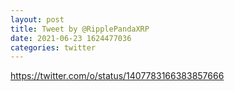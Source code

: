```yaml
--- 
layout: post 
title: Tweet by @RipplePandaXRP 
date: 2021-06-23 1624477036 
categories: twitter 
--- 
```

https://twitter.com/o/status/1407783166383857666